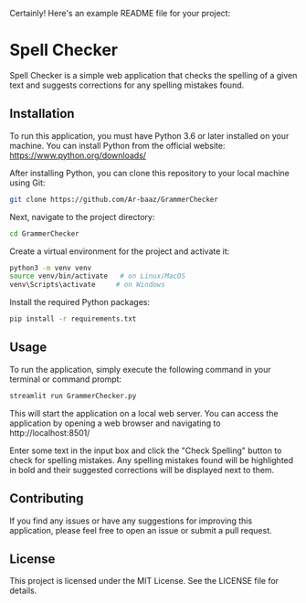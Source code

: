 Certainly! Here's an example README file for your project:

# Spell Checker

Spell Checker is a simple web application that checks the spelling of a given text and suggests corrections for any spelling mistakes found.

## Installation

To run this application, you must have Python 3.6 or later installed on your machine. You can install Python from the official website: https://www.python.org/downloads/

After installing Python, you can clone this repository to your local machine using Git:

```bash
git clone https://github.com/Ar-baaz/GrammerChecker
```

Next, navigate to the project directory:

```bash
cd GrammerChecker
```

Create a virtual environment for the project and activate it:

```bash
python3 -m venv venv
source venv/bin/activate   # on Linux/MacOS
venv\Scripts\activate     # on Windows
```

Install the required Python packages:

```bash
pip install -r requirements.txt
```

## Usage

To run the application, simply execute the following command in your terminal or command prompt:

```bash
streamlit run GrammerChecker.py
```

This will start the application on a local web server. You can access the application by opening a web browser and navigating to http://localhost:8501/

Enter some text in the input box and click the "Check Spelling" button to check for spelling mistakes. Any spelling mistakes found will be highlighted in bold and their suggested corrections will be displayed next to them.

## Contributing

If you find any issues or have any suggestions for improving this application, please feel free to open an issue or submit a pull request.

## License

This project is licensed under the MIT License. See the LICENSE file for details.
